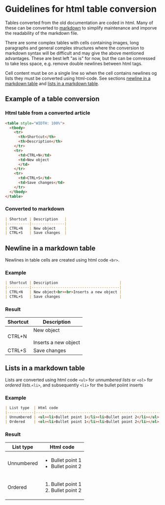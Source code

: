 # Guidelines for html table conversion

Tables converted from the old documentation are coded in html. Many of these can be converted to [markdown](https://en.wikipedia.org/wiki/Markdown) to simplify maintenance and imporve the readability of the markdown file.

There are some complex tables with cells containing images, long paragraphs and general complex structures where the conversion to markdown syntax will be difficult and may give the above mentioned advantages. These are best left "as is" for now, but the can be comressed to take less space, e.g. remove double newlines between html tags.

Cell content must be on a single line so when the cell contains newlines og lists they must be converted using html-code. See sections [newline in a markdown table](#newline-in-a-markdown-table) and [lists in a markdown table](#lists-in-a-markdown-table).

## Example of a table conversion

### Html table from a converted article
```html
<table style="WIDTH: 100%">
  <tbody>
    <tr>
      <th>Shortcut</th>
      <th>Description</th>
    </tr>
    <tr>
      <td>CTRL+N</td>
      <td>New object
      </td>
    </tr>
    <tr>
      <td>CTRL+S</td>
      <td>Save changes</td>
    </tr>
  </tbody>
</table>
```


### Converted to markdown
```markdown
| Shortcut | Description   |
|----------|---------------|
| CTRL+N   | New object    |
| CTRL+S   | Save changes  |
```



## Newline in a markdown table
Newlines in table cells are created using html code ```<br>```.

### Example
```markdown
| Shortcut | Description                            |
|----------|----------------------------------------|
| CTRL+N   | New object<br><br>Inserts a new object |
| CTRL+S   | Save changes                           |
```
### Result
| Shortcut | Description                            |
|----------|----------------------------------------|
| CTRL+N   | New object<br><br>Inserts a new object |
| CTRL+S   | Save changes                           |


## Lists in a markdown table
Lists are converted using html code ```<ul>``` for _unnumbered lists_ or ```<ol>``` for _ordered lists_.```<li>```, and subsequently ```<li>``` for the bullet poiint inserts

### Example
```markdown
| List type  | Html code                                               |
|------------|---------------------------------------------------------|
| Unnumbered | <ul><li>Bullet point 1</li><li>Bullet point 2</li></ul> |
| Ordered    | <ol><li>Bullet point 1</li><li>Bullet point 2</li></ol> |
```
### Result
| List type  | Html code                                               |
|------------|---------------------------------------------------------|
| Unnumbered | <ul><li>Bullet point 1</li><li>Bullet point 2</li></ul> |
| Ordered    | <ol><li>Bullet point 1</li><li>Bullet point 2</li></ol> |